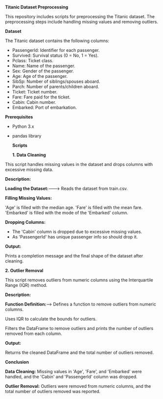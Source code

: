 **Titanic Dataset Preprocessing**

This repository includes scripts for preprocessing the Titanic dataset. The preprocessing steps include handling missing values and removing outliers.

**Dataset**

The Titanic dataset contains the following columns:

* PassengerId: Identifier for each passenger.
*  Survived: Survival status (0 = No, 1 = Yes).
*  Pclass: Ticket class.
*  Name: Name of the passenger.
*  Sex: Gender of the passenger.
*  Age: Age of the passenger.
*  SibSp: Number of siblings/spouses aboard.
*  Parch: Number of parents/children aboard.
*  Ticket: Ticket number.
*  Fare: Fare paid for the ticket.
*  Cabin: Cabin number.
*  Embarked: Port of embarkation.

**Prerequisites**

* Python 3.x
* pandas library

  **Scripts**

  **1. Data Cleaning**
   
This script handles missing values in the dataset and drops columns with excessive missing data.

**Description:**

**Loading the Dataset:**---> Reads the dataset from train.csv.

**Filling Missing Values:**

'Age' is filled with the median age.
'Fare' is filled with the mean fare.
'Embarked' is filled with the mode of the 'Embarked' column.

**Dropping Columns:**

* The 'Cabin' column is dropped due to excessive missing values.
* As 'PassengerId' has unique passenger info so should drop it.

**Output:**

Prints a completion message and the final shape of the dataset after cleaning.

**2. Outlier Removal**

This script removes outliers from numeric columns using the Interquartile Range (IQR) method.

**Description:**

**Function Definition:**--> Defines a function to remove outliers from numeric columns.

Uses IQR to calculate the bounds for outliers.

Filters the DataFrame to remove outliers and prints the number of outliers removed from each column.

**Output:**

Returns the cleaned DataFrame and the total number of outliers removed.

**Conclusion**

**Data Cleaning:**  Missing values in 'Age', 'Fare', and 'Embarked' were handled, and the 'Cabin' and 'PassengerId' column was dropped.

**Outlier Removal:**  Outliers were removed from numeric columns, and the total number of outliers removed was reported.

